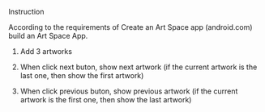 Instruction

According to the requirements of Create an Art Space app (android.com) build an
Art Space App.

1. Add 3 artworks
   
2. When click next buton, show next artwork (if the current artwork is the last
one, then show the first artwork)

3. When click previous buton, show previous artwork (if the current artwork
is the first one, then show the last artwork)
